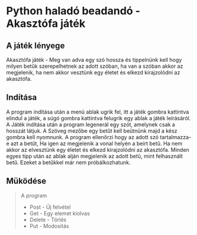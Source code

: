  # Python haladó beadandó - Akasztófa  játék

 ## A játék lényege
Akasztófa  játék - Meg van adva egy szó hossza és tippelnünk kell hogy milyen betűk szerepelhetnek az adott szóban, ha van a szóban akkor az megjelenik, ha nem akkor vesztünk egy életet és elkezd kirajzolódni az akasztófa. 

 ## Indítása
A program indítása után a menü ablak ugrik fel, itt a játék gombra kattintva elindul a játék, a súgó gombra kattintva felugrik egy ablak a játék leírásáról.
A Játék indítása után a program legenerál egy szót, amelynek csak a hosszát látjuk. A Szöveg mezőbe egy betűt kell beütnünk majd a kész gombra kell nyomnunk. A program ellenőrzi hogy az adott szó tartalmazza-e azt a betűt, Ha igen az megjelenik a vonal helyén a beírt betű. Ha nem akkor az elvesztünk egy életet és elkezd kirajzolódni az akasztófa. Minden egyes tipp után az ablak alján megjelenik az adott betű, mint felhasznált betű. Ezeket a betűkkel már nem próbálkozhatunk.  
 ## Müködése
>A program 
> - Post - Új felvétel
> - Get - Egy elemet kiolvas
> - Delete - Törlés
> - Put - Modosítás
